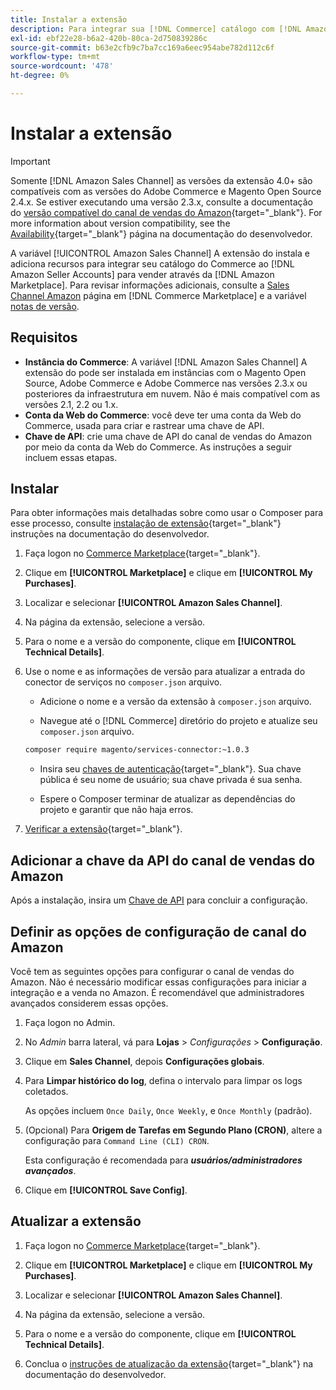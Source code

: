 ```yaml
---
title: Instalar a extensão
description: Para integrar sua [!DNL Commerce] catálogo com [!DNL Amazon Seller Accounts] e vender por meio da [!DNL Amazon Marketplace], baixe e instale a extensão Amazon Sales Channel.
exl-id: ebf22e28-b6a2-420b-80ca-2d750839286c
source-git-commit: b63e2cfb9c7ba7cc169a6eec954abe782d112c6f
workflow-type: tm+mt
source-wordcount: '478'
ht-degree: 0%

---
```


# Instalar a extensão

>[!IMPORTANT]
>
>Somente [!DNL Amazon Sales Channel] as versões da extensão 4.0+ são compatíveis com as versões do Adobe Commerce e Magento Open Source 2.4.x. Se estiver executando uma versão 2.3.x, consulte a documentação do [versão compatível do canal de vendas do Amazon](https://docs.magento.com/user-guide/v2.3/sales-channels/amazon/amazon-sales-channel.html){target="_blank"}. For more information about version compatibility, see the [Availability](https://devdocs.magento.com/release/availability.html){target="_blank"} página na documentação do desenvolvedor.

A variável [!UICONTROL Amazon Sales Channel] A extensão do instala e adiciona recursos para integrar seu catálogo do Commerce ao [!DNL Amazon Seller Accounts] para vender através da [!DNL Amazon Marketplace]. Para revisar informações adicionais, consulte a [Sales Channel Amazon](https://marketplace.magento.com/magento-module-amazon.html) página em [!DNL Commerce Marketplace] e a variável [notas de versão](release-notes.md).

## Requisitos

- **Instância do Commerce**: A variável [!DNL Amazon Sales Channel] A extensão do pode ser instalada em instâncias com o Magento Open Source, Adobe Commerce e Adobe Commerce nas versões 2.3.x ou posteriores da infraestrutura em nuvem. Não é mais compatível com as versões 2.1, 2.2 ou 1.x.
- **Conta da Web do Commerce**: você deve ter uma conta da Web do Commerce, usada para criar e rastrear uma chave de API.
- **Chave de API**: crie uma chave de API do canal de vendas do Amazon por meio da conta da Web do Commerce. As instruções a seguir incluem essas etapas.

## Instalar

Para obter informações mais detalhadas sobre como usar o Composer para esse processo, consulte [instalação de extensão](https://devdocs.magento.com/extensions/install/){target="_blank"} instruções na documentação do desenvolvedor.

1. Faça logon no [Commerce Marketplace](https://marketplace.magento.com/customer/account/){target="_blank"}.

1. Clique em **[!UICONTROL Marketplace]** e clique em **[!UICONTROL My Purchases]**.

1. Localizar e selecionar **[!UICONTROL Amazon Sales Channel]**.

1. Na página da extensão, selecione a versão.

1. Para o nome e a versão do componente, clique em **[!UICONTROL Technical Details]**.

1. Use o nome e as informações de versão para atualizar a entrada do conector de serviços no `composer.json` arquivo.

   - Adicione o nome e a versão da extensão à `composer.json` arquivo.

   - Navegue até o [!DNL Commerce] diretório do projeto e atualize seu `composer.json` arquivo.

   ```bash
   composer require magento/services-connector:~1.0.3
   ```

   - Insira seu [chaves de autenticação](https://devdocs.magento.com/guides/v2.4/install-gde/prereq/connect-auth.html){target="_blank"}. Sua chave pública é seu nome de usuário; sua chave privada é sua senha.

   - Espere o Composer terminar de atualizar as dependências do projeto e garantir que não haja erros.


1. [Verificar a extensão](https://devdocs.magento.com/extensions/install/#verify-the-extension){target="_blank"}.

## Adicionar a chave da API do canal de vendas do Amazon

Após a instalação, insira um [Chave de API](./amazon-verify-api-key.md) para concluir a configuração.

## Definir as opções de configuração de canal do Amazon

Você tem as seguintes opções para configurar o canal de vendas do Amazon. Não é necessário modificar essas configurações para iniciar a integração e a venda no Amazon. É recomendável que administradores avançados considerem essas opções.

1. Faça logon no Admin.

1. No _Admin_ barra lateral, vá para **Lojas** > _Configurações_ > **Configuração**.

1. Clique em **Sales Channel**, depois **Configurações globais**.

1. Para **Limpar histórico do log**, defina o intervalo para limpar os logs coletados.

   As opções incluem `Once Daily`, `Once Weekly`, e `Once Monthly` (padrão).

1. (Opcional) Para **Origem de Tarefas em Segundo Plano (CRON)**, altere a configuração para `Command Line (CLI) CRON`.

   Esta configuração é recomendada para **_usuários/administradores avançados_**.

1. Clique em **[!UICONTROL Save Config]**.

## Atualizar a extensão

1. Faça logon no [Commerce Marketplace](https://marketplace.magento.com/customer/account/){target="_blank"}.

1. Clique em **[!UICONTROL Marketplace]** e clique em **[!UICONTROL My Purchases]**.

1. Localizar e selecionar **[!UICONTROL Amazon Sales Channel]**.

1. Na página da extensão, selecione a versão.

1. Para o nome e a versão do componente, clique em **[!UICONTROL Technical Details]**.

1. Conclua o [instruções de atualização da extensão](https://devdocs.magento.com/extensions/install/#upgrade-an-extension){target="_blank"} na documentação do desenvolvedor.
